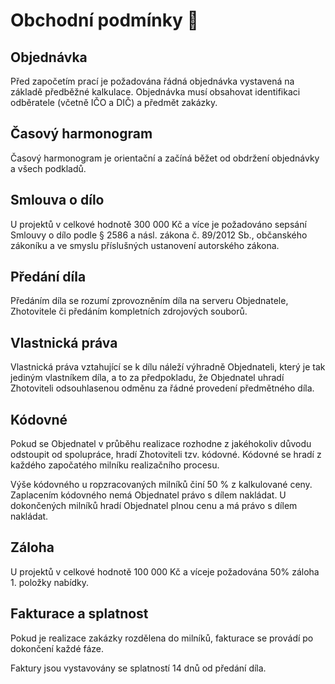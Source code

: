 # Obchodní podmínky 🧾

## Objednávka
Před započetím prací je požadována řádná objednávka vystavená na základě předběžné kalkulace. Objednávka musí obsahovat identifikaci odběratele (včetně IČO a DIČ) a předmět zakázky.

## Časový harmonogram
Časový harmonogram je orientační a začíná běžet od obdržení objednávky a všech podkladů.

## Smlouva o dílo
U projektů v celkové hodnotě 300 000 Kč a více je požadováno sepsání Smlouvy o dílo podle § 2586 a násl. zákona č. 89/2012 Sb., občanského zákoníku a ve smyslu příslušných ustanovení autorského zákona.

## Předání díla
Předáním díla se rozumí zprovozněním díla na serveru Objednatele, Zhotovitele či předáním kompletních zdrojových souborů.

## Vlastnická práva
Vlastnická práva vztahující se k dílu náleží výhradně Objednateli, který je tak jediným vlastníkem díla, a to za předpokladu, že Objednatel uhradí Zhotoviteli odsouhlasenou odměnu za řádné provedení předmětného díla.

## Kódovné
Pokud se Objednatel v průběhu realizace rozhodne z jakéhokoliv důvodu odstoupit od spolupráce, hradí Zhotoviteli tzv. kódovné. Kódovné se hradí z každého započatého milníku realizačního procesu.

Výše kódovného u ropzracovaných milníků činí 50 % z kalkulované ceny. Zaplacením kódovného nemá Objednatel právo s dílem nakládat. U dokončených milníků hradí Objednatel plnou cenu a má právo s dílem nakládat.

## Záloha
U projektů v celkové hodnotě 100 000 Kč a víceje požadována 50% záloha 1. položky nabídky.

## Fakturace a splatnost
Pokud je realizace zakázky rozdělena do milníků, fakturace se provádí po dokončení každé fáze.

Faktury jsou vystavovány se splatností 14 dnů od předání díla.
